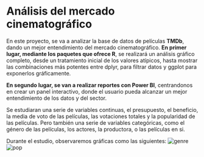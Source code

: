 # Análisis del mercado cinematográfico 
En este proyecto, se va a analizar la base de datos de películas **TMDb**, dando un mejor entendimiento del mercado cinematográfico. **En primer lugar, mediante los paquetes que ofrece R**, se realizará un análisis gráfico completo, desde un tratamiento inicial de los valores atípicos, hasta mostrar las combinaciones más potentes entre dplyr, para filtrar datos y ggplot para exponerlos gráficamente. 

**En segundo lugar, se van a realizar reportes con Power BI**, centrandonos en crear un panel interactivo, donde el usuario pueda alcanzar un mejor entendimiento de los datos y del sector.

Se estudiaran una serie de variables continuas, el presupuesto, el beneficio, la media de voto de las películas, las votaciones totales y la popularidad de las películas. Pero también una serie de variables categóricas, como el género de las películas, los actores, la productora, o las películas en si.


Durante el estudio, observaremos gráficas como las siguientes:
![genre](https://user-images.githubusercontent.com/54073772/88911148-b3e2d400-d25d-11ea-9d19-0f46e1192878.jpg)
![pop](https://user-images.githubusercontent.com/54073772/88910330-a24cfc80-d25c-11ea-95de-cbefcc9d08f8.jpg)
